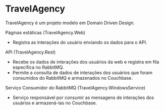 # TravelAgency

TravelAgency é um projeto modelo em Domain Driven Design.

Páginas estáticas (TravelAgency.Web)

 - Registra as interações do usuário enviando os dados para o API.
 
API  (TravelAgency.Rest)

 - Recebe os dados de interações dos usuários da web e registra em fila específica no RabbitMQ.
 - Permite a consulta de dados de interações dos usuários que foram consumidos do RabbitMQ e armazenados no Couchbase.
 
Serviço Consumidor do RabbitMQ  (TravelAgency.WindowsService)

 - Serviço responsável por consumir as mensagens de interações dos usuários e armazená-las no Couchbase. 
